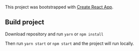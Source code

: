 This project was bootstrapped with [Create React App](https://github.com/facebook/create-react-app).

## Build project

Download repository and run `yarn` or `npm install`

Then run `yarn start` or `npm start` and the project will run locally.
